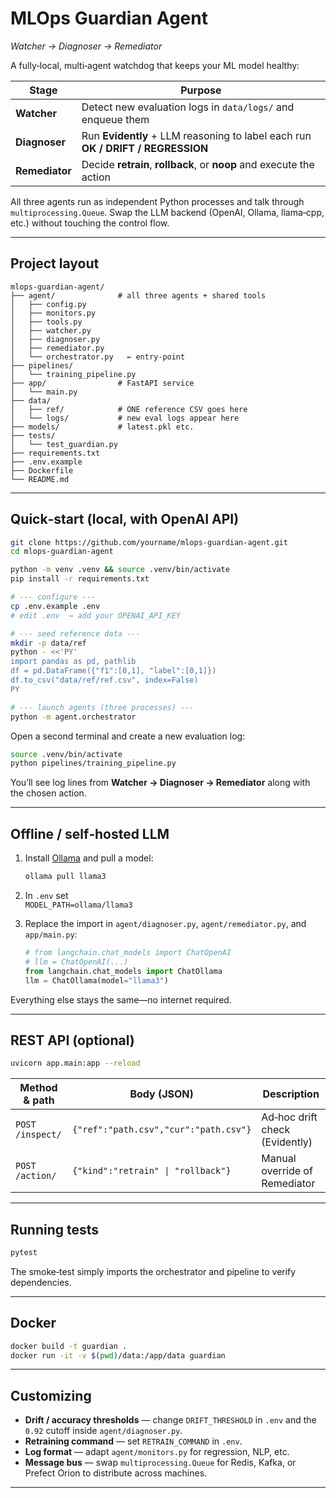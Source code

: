 # MLOps Guardian Agent  
_Watcher → Diagnoser → Remediator_

A fully‑local, multi‑agent watchdog that keeps your ML model healthy:

| Stage        | Purpose                                                                                   |
|--------------|-------------------------------------------------------------------------------------------|
| **Watcher**  | Detect new evaluation logs in `data/logs/` and enqueue them                               |
| **Diagnoser**| Run **Evidently** + LLM reasoning to label each run **OK / DRIFT / REGRESSION**            |
| **Remediator**| Decide **retrain**, **rollback**, or **noop** and execute the action                     |

All three agents run as independent Python processes and talk through `multiprocessing.Queue`.
Swap the LLM backend (OpenAI, Ollama, llama‑cpp, etc.) without touching the control flow.

---

## Project layout

```
mlops-guardian-agent/
├── agent/              # all three agents + shared tools
│   ├── config.py
│   ├── monitors.py
│   ├── tools.py
│   ├── watcher.py
│   ├── diagnoser.py
│   ├── remediator.py
│   └── orchestrator.py   ← entry‑point
├── pipelines/
│   └── training_pipeline.py
├── app/                # FastAPI service
│   └── main.py
├── data/
│   ├── ref/            # ONE reference CSV goes here
│   └── logs/           # new eval logs appear here
├── models/             # latest.pkl etc.
├── tests/
│   └── test_guardian.py
├── requirements.txt
├── .env.example
├── Dockerfile
└── README.md
```

---

## Quick‑start (local, with OpenAI API)

```bash
git clone https://github.com/yourname/mlops-guardian-agent.git
cd mlops-guardian-agent

python -m venv .venv && source .venv/bin/activate
pip install -r requirements.txt

# --- configure ---
cp .env.example .env
# edit .env  → add your OPENAI_API_KEY

# --- seed reference data ---
mkdir -p data/ref
python - <<'PY'
import pandas as pd, pathlib
df = pd.DataFrame({"f1":[0,1], "label":[0,1]})
df.to_csv("data/ref/ref.csv", index=False)
PY

# --- launch agents (three processes) ---
python -m agent.orchestrator
```

Open a second terminal and create a new evaluation log:

```bash
source .venv/bin/activate
python pipelines/training_pipeline.py
```

You’ll see log lines from **Watcher → Diagnoser → Remediator** along with the chosen action.

---

## Offline / self‑hosted LLM

1. Install [Ollama](https://ollama.com/) and pull a model:

   ```bash
   ollama pull llama3
   ```

2. In `.env` set  
   `MODEL_PATH=ollama/llama3`

3. Replace the import in `agent/diagnoser.py`, `agent/remediator.py`, and `app/main.py`:

   ```python
   # from langchain.chat_models import ChatOpenAI
   # llm = ChatOpenAI(...)
   from langchain.chat_models import ChatOllama
   llm = ChatOllama(model="llama3")
   ```

Everything else stays the same—no internet required.

---

## REST API (optional)

```bash
uvicorn app.main:app --reload
```

| Method & path   | Body (JSON)                                  | Description                       |
|-----------------|----------------------------------------------|-----------------------------------|
| `POST /inspect/`| `{"ref":"path.csv","cur":"path.csv"}`         | Ad‑hoc drift check (Evidently)    |
| `POST /action/` | `{"kind":"retrain" \| "rollback"}`            | Manual override of Remediator     |

---

## Running tests

```bash
pytest
```

The smoke‑test simply imports the orchestrator and pipeline to verify dependencies.

---

## Docker

```bash
docker build -t guardian .
docker run -it -v $(pwd)/data:/app/data guardian
```

---

## Customizing

* **Drift / accuracy thresholds** — change `DRIFT_THRESHOLD` in `.env` and the `0.92` cutoff inside `agent/diagnoser.py`.
* **Retraining command** — set `RETRAIN_COMMAND` in `.env`.
* **Log format** — adapt `agent/monitors.py` for regression, NLP, etc.
* **Message bus** — swap `multiprocessing.Queue` for Redis, Kafka, or Prefect Orion to distribute across machines.

---